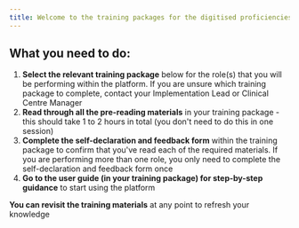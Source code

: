 ```yaml
---
title: Welcome to the training packages for the digitised proficiencies
---
```

## What you need to do:

1. **Select the relevant training package** below for the role(s) that you will be performing within the platform. If you are unsure which training package to complete, contact your Implementation Lead or Clinical Centre Manager
2. **Read through all the pre-reading materials** in your training package - this should take 1 to 2 hours in total (you don't need to do this in one session)
3. **Complete the self-declaration and feedback form** within the training package to confirm that you've read each of the required materials. If you are performing more than one role, you only need to complete the self-declaration and feedback form once
4. **Go to the user guide (in your training package) for step-by-step guidance** to start using the platform

**You can revisit the training materials** at any point to refresh your knowledge
